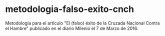 # metodologia-falso-exito-cnch
Metodología para el artículo "El (falso) éxito de la Cruzada Nacional Contra el Hambre" publicado en el diario Milenio el 7 de Marzo de 2016.
